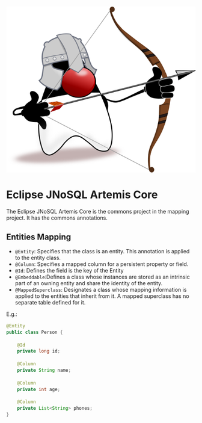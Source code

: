 ![Eclipse JNoSQL Artemis Project](https://github.com/JNOSQL/diana-site/blob/master/images/duke-artemis.png)
# Eclipse JNoSQL Artemis Core


The Eclipse JNoSQL Artemis Core is the commons project in the mapping project. It has the commons annotations.

## Entities Mapping

* `@Entity`: Specifies that the class is an entity. This annotation is applied to the entity class.
* `@Column`: Specifies a mapped column for a persistent property or field.
* `@Id`: Defines the field is the key of the Entity
* `@Embeddable`:Defines a class whose instances are stored as an intrinsic part of an owning entity and share the identity of the entity.
* `@MappedSuperclass`: Designates a class whose mapping information is applied to the entities that inherit from it. A mapped superclass has no separate table defined for it.

E.g.:

```java
@Entity
public class Person {

    @Id
    private long id;

    @Column
    private String name;

    @Column
    private int age;

    @Column
    private List<String> phones;
}    
```
